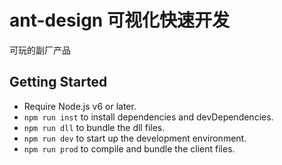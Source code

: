 # ant-design 可视化快速开发
可玩的副厂产品

## Getting Started

- Require Node.js v6 or later.
- `npm run inst` to install dependencies and devDependencies.
- `npm run dll` to bundle the dll files.
- `npm run dev` to start up the development environment.
- `npm run prod` to compile and bundle the client files.
